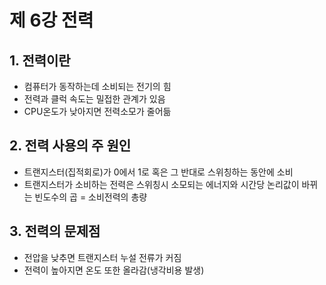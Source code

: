 # 제 6강 전력
## 1. 전력이란
- 컴퓨터가 동작하는데 소비되는 전기의 힘 
- 전력과 클럭 속도는 밀접한 관계가 있음
- CPU온도가 낮아지면 전력소모가 줄어듦

## 2. 전력 사용의 주 원인
- 트랜지스터(집적회로)가 0에서 1로 혹은 그 반대로 스위칭하는 동안에 소비 
- 트랜지스터가 소비하는 전력은 스위칭시 소모되는 에너지와 시간당 논리값이 바뀌는 빈도수의 곱 = 소비전력의 총량

## 3. 전력의 문제점
- 전압을 낮추면 트랜지스터 누설 전류가 커짐
- 전력이 높아지면 온도 또한 올라감(냉각비용 발생)